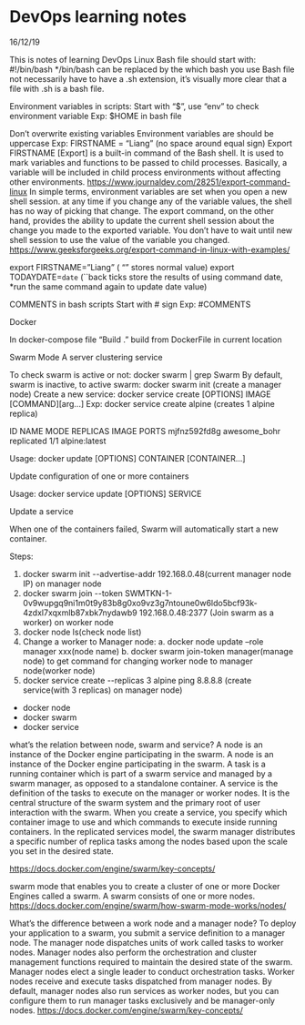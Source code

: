 # DevOps learning notes

16/12/19

This is notes of learning DevOps
Linux
Bash file should start with:
#!/bin/bash
\*/bin/bash can be replaced by the which bash you use
Bash file not necessarily have to have a .sh extension, it’s visually more clear that a file with .sh is a bash file.

Environment variables in scripts:
Start with “$”, use “env” to check environment variable 
Exp: $HOME in bash file

Don’t overwrite existing variables
Environment variables are should be uppercase
Exp:
FIRSTNAME = “Liang” (no space around equal sign)
Export FIRSTNAME
[Export] is a built-in command of the Bash shell. It is used to mark variables and functions to be passed to child processes. Basically, a variable will be included in child process environments without affecting other environments.
https://www.journaldev.com/28251/export-command-linux
In simple terms, environment variables are set when you open a new shell session. at any time if you change any of the variable values, the shell has no way of picking that change. The export command, on the other hand, provides the ability to update the current shell session about the change you made to the exported variable. You don’t have to wait until new shell session to use the value of the variable you changed.
https://www.geeksforgeeks.org/export-command-in-linux-with-examples/

export FIRSTNAME=”Liang” ( “” stores normal value)
export TODAYDATE=`date` (``back ticks store the results of using command date, \*run the same command again to update date value)

COMMENTS in bash scripts
Start with # sign
Exp:
#COMMENTS

Docker

In docker-compose file
“Build .” build from DockerFile in current location

Swarm Mode
A server clustering service

To check swarm is active or not: docker swarm | grep Swarm
By default, swarm is inactive, to active swarm: docker swarm init (create a manager node)
Create a new service:
docker service create [OPTIONS] IMAGE [COMMAND][arg...]
Exp:
docker service create alpine (creates 1 alpine replica)

ID NAME MODE REPLICAS IMAGE PORTS
mjfnz592fd8g awesome_bohr replicated 1/1 alpine:latest

Usage: docker update [OPTIONS] CONTAINER [CONTAINER...]

Update configuration of one or more containers

Usage: docker service update [OPTIONS] SERVICE

Update a service

When one of the containers failed, Swarm will automatically start a new container.

Steps:

1. docker swarm init --advertise-addr 192.168.0.48(current manager node IP) on manager node
2. docker swarm join --token SWMTKN-1-0v9wupgq9ni1m0t9y83b8g0xo9vz3g7ntoune0w6ldo5bcf93k-4zdxl7xqxmlb87xbk7nydawb9 192.168.0.48:2377 (Join swarm as a worker) on worker node
3. docker node ls(check node list)
4. Change a worker to Manager node:
   a. docker node update –role manager xxx(node name)
   b. docker swarm join-token manager(manage node) to get command for changing worker node to manager node(worker node)
5. docker service create --replicas 3 alpine ping 8.8.8.8 (create service(with 3 replicas) on manager node)

- docker node
- docker swarm
- docker service

what’s the relation between node, swarm and service?
A node is an instance of the Docker engine participating in the swarm.
A node is an instance of the Docker engine participating in the swarm.
A task is a running container which is part of a swarm service and managed by a swarm manager, as opposed to a standalone container.
A service is the definition of the tasks to execute on the manager or worker nodes. It is the central structure of the swarm system and the primary root of user interaction with the swarm. When you create a service, you specify which container image to use and which commands to execute inside running containers. In the replicated services model, the swarm manager distributes a specific number of replica tasks among the nodes based upon the scale you set in the desired state.

https://docs.docker.com/engine/swarm/key-concepts/

swarm mode that enables you to create a cluster of one or more Docker Engines called a swarm. A swarm consists of one or more nodes.
https://docs.docker.com/engine/swarm/how-swarm-mode-works/nodes/

What’s the difference between a work node and a manager node?
To deploy your application to a swarm, you submit a service definition to a manager node. The manager node dispatches units of work called tasks to worker nodes. Manager nodes also perform the orchestration and cluster management functions required to maintain the desired state of the swarm. Manager nodes elect a single leader to conduct orchestration tasks. Worker nodes receive and execute tasks dispatched from manager nodes. By default, manager nodes also run services as worker nodes, but you can configure them to run manager tasks exclusively and be manager-only nodes.
https://docs.docker.com/engine/swarm/key-concepts/
